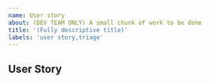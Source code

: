 ```yaml
---
name: User story
about: (DEV TEAM ONLY) A small chunk of work to be done
title: '(Fully descriptive title)'
labels: 'user story,triage'
---
```


<!-- Ensure the title can be understood without the parent item's context, e.g. "nimble-button Angular wrapper" rather than just "Angular wrapper" -->

## User Story
